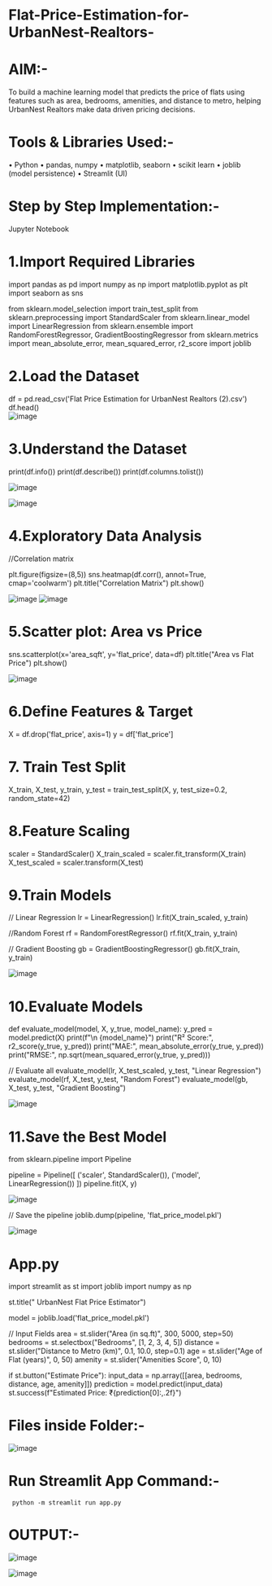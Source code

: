 # Flat-Price-Estimation-for-UrbanNest-Realtors-

# AIM:-
To build a machine learning model that predicts the price of flats using features such as area, bedrooms, amenities, and distance to metro, helping UrbanNest Realtors make data  driven pricing decisions.

# Tools & Libraries Used:-
•	Python
•	pandas, numpy
•	matplotlib, seaborn
•	scikit learn
•	joblib (model persistence)
•	Streamlit (UI)

# Step  by  Step Implementation:-

Jupyter Notebook

# 1.Import Required Libraries

 import pandas as pd
 import numpy as np
 import matplotlib.pyplot as plt
 import seaborn as sns

 from sklearn.model_selection import train_test_split
 from sklearn.preprocessing import StandardScaler
 from sklearn.linear_model import LinearRegression
 from sklearn.ensemble import RandomForestRegressor, GradientBoostingRegressor
 from sklearn.metrics import mean_absolute_error, mean_squared_error, r2_score
 import joblib    


# 2.Load the Dataset 

df = pd.read_csv('Flat Price Estimation for UrbanNest Realtors (2).csv')
df.head()   
![image](https://github.com/user-attachments/assets/0405a22b-b951-4e94-b519-ce83c7c91eb0)


# 3.Understand the Dataset

print(df.info())
print(df.describe())
print(df.columns.tolist())

![image](https://github.com/user-attachments/assets/3717c0ec-d316-4b3d-bb02-7202223eeb52)

![image](https://github.com/user-attachments/assets/4f46673a-23bd-469f-8349-d6994e90de1e)




# 4.Exploratory Data Analysis

//Correlation matrix

plt.figure(figsize=(8,5))
sns.heatmap(df.corr(), annot=True, cmap='coolwarm')
plt.title("Correlation Matrix")
plt.show()

![image](https://github.com/user-attachments/assets/11c86dd4-a3e7-40a0-aa17-f1d557067c0f)
![image](https://github.com/user-attachments/assets/1baf1628-3894-46d0-8cd0-3bb16413de4c)

# 5.Scatter plot: Area vs Price
sns.scatterplot(x='area_sqft', y='flat_price', data=df)
plt.title("Area vs Flat Price")
plt.show()  
  
![image](https://github.com/user-attachments/assets/6c9151a5-d10a-4150-a8df-e6a3acce397b)



# 6.Define Features & Target

X = df.drop('flat_price', axis=1)
y = df['flat_price']


# 7. Train  Test Split
    
X_train, X_test, y_train, y_test = train_test_split(X, y, test_size=0.2, random_state=42)   
 
# 8.Feature Scaling
    
scaler = StandardScaler()
X_train_scaled = scaler.fit_transform(X_train)
X_test_scaled = scaler.transform(X_test)
    

# 9.Train Models

// Linear Regression
lr = LinearRegression()
lr.fit(X_train_scaled, y_train)

//Random Forest
rf = RandomForestRegressor()
rf.fit(X_train, y_train)

// Gradient Boosting
gb = GradientBoostingRegressor()
gb.fit(X_train, y_train)

![image](https://github.com/user-attachments/assets/f41573e6-8811-4e80-b3e4-d9d4bf2022b2)


    
# 10.Evaluate Models

def evaluate_model(model, X, y_true, model_name):
    y_pred = model.predict(X)
    print(f"\n {model_name}")
    print("R² Score:", r2_score(y_true, y_pred))
    print("MAE:", mean_absolute_error(y_true, y_pred))
    print("RMSE:", np.sqrt(mean_squared_error(y_true, y_pred)))

// Evaluate all
evaluate_model(lr, X_test_scaled, y_test, "Linear Regression")
evaluate_model(rf, X_test, y_test, "Random Forest")
evaluate_model(gb, X_test, y_test, "Gradient Boosting")


   
   ![image](https://github.com/user-attachments/assets/1da45662-9af5-4eb4-a290-8854d5b85d48)



# 11.Save the Best Model 
   
from sklearn.pipeline import Pipeline

pipeline = Pipeline([
    ('scaler', StandardScaler()),
    ('model', LinearRegression())
])
pipeline.fit(X, y)


![image](https://github.com/user-attachments/assets/78113aa5-d8a5-408a-87f4-2914680036eb)


// Save the pipeline
joblib.dump(pipeline, 'flat_price_model.pkl')    


![image](https://github.com/user-attachments/assets/0ab48a1e-cd8a-4342-a5a8-2ff0c23fc05f)


# App.py 

import streamlit as st
import joblib
import numpy as np

st.title(" UrbanNest Flat Price Estimator")

model = joblib.load('flat_price_model.pkl')


// Input Fields
area = st.slider("Area (in sq.ft)", 300, 5000, step=50)
bedrooms = st.selectbox("Bedrooms", [1, 2, 3, 4, 5])
distance = st.slider("Distance to Metro (km)", 0.1, 10.0, step=0.1)
age = st.slider("Age of Flat (years)", 0, 50)
amenity = st.slider("Amenities Score", 0, 10)

if st.button("Estimate Price"):
    input_data = np.array([[area, bedrooms, distance, age, amenity]])
    prediction = model.predict(input_data)
    st.success(f"Estimated Price: ₹{prediction[0]:,.2f}")



# Files inside Folder:-

![image](https://github.com/user-attachments/assets/9121c89d-b5db-405f-8d5d-463802f4f89e)




# Run Streamlit App Command:-

     python -m streamlit run app.py


  # OUTPUT:-

   ![image](https://github.com/user-attachments/assets/4255829d-dc8f-414e-af36-2c80b57d5d06)

    
  ![image](https://github.com/user-attachments/assets/325814d6-2962-4fe5-a4ac-c59f9e15100b)

  














































